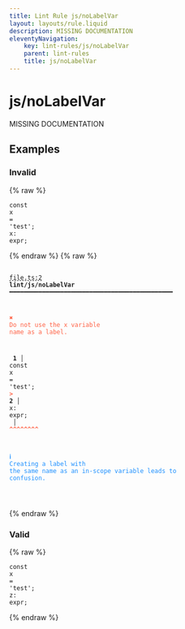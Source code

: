 ```yaml
---
title: Lint Rule js/noLabelVar
layout: layouts/rule.liquid
description: MISSING DOCUMENTATION
eleventyNavigation:
	key: lint-rules/js/noLabelVar
	parent: lint-rules
	title: js/noLabelVar
---
```


# js/noLabelVar

MISSING DOCUMENTATION

<!-- EVERYTHING BELOW IS AUTOGENERATED. SEE SCRIPTS FOLDER FOR UPDATE SCRIPTS hash(70f3f0ebddd73b45c7dd094ae6659ffda003d5e5) -->

## Examples
### Invalid
{% raw %}<pre class="language-text"><code class="language-text"><span class="token keyword">const</span> <span class="token variable">x</span> <span class="token operator">=</span> <span class="token string">&apos;test&apos;</span><span class="token punctuation">;</span>
<span class="token variable">x</span><span class="token punctuation">:</span> <span class="token variable">expr</span><span class="token punctuation">;</span></code></pre>{% endraw %}
{% raw %}<pre class="language-text"><code class="language-text">
 <span style="text-decoration-style: dashed; text-decoration-line: underline;">file.ts:2</span> <strong>lint/js/noLabelVar</strong> ━━━━━━━━━━━━━━━━━━━━━━━━━━━━━━━━━━━━━━━━━━━━━

  <strong><span style="color: Tomato;">✖ </span></strong><span style="color: Tomato;">Do not use the x variable name as a label.</span>

  <strong>  1</strong><strong> │ </strong><span class="token keyword">const</span> <span class="token variable">x</span> <span class="token operator">=</span> <span class="token string">&apos;test&apos;</span><span class="token punctuation">;</span>
  <strong><span style="color: Tomato;">&gt;</span></strong><strong> 2</strong><strong> │ </strong><span class="token variable">x</span><span class="token punctuation">:</span> <span class="token variable">expr</span><span class="token punctuation">;</span>
     <strong> │ </strong><span style="color: Tomato;"><strong>^</strong></span><span style="color: Tomato;"><strong>^</strong></span><span style="color: Tomato;"><strong>^</strong></span><span style="color: Tomato;"><strong>^</strong></span><span style="color: Tomato;"><strong>^</strong></span><span style="color: Tomato;"><strong>^</strong></span><span style="color: Tomato;"><strong>^</strong></span><span style="color: Tomato;"><strong>^</strong></span>

  <strong><span style="color: DodgerBlue;">ℹ </span></strong><span style="color: DodgerBlue;">Creating a label with the same name as an in-scope variable leads to</span>
    <span style="color: DodgerBlue;">confusion.</span>

</code></pre>{% endraw %}
### Valid
{% raw %}<pre class="language-text"><code class="language-text"><span class="token keyword">const</span> <span class="token variable">x</span> <span class="token operator">=</span> <span class="token string">&apos;test&apos;</span><span class="token punctuation">;</span>
<span class="token variable">z</span><span class="token punctuation">:</span> <span class="token variable">expr</span><span class="token punctuation">;</span></code></pre>{% endraw %}
